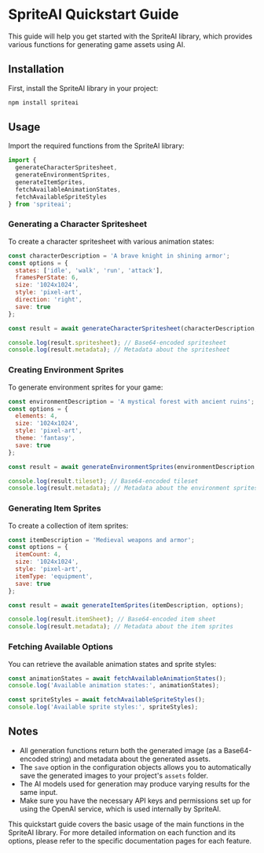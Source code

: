 # SpriteAI Quickstart Guide

This guide will help you get started with the SpriteAI library, which provides various functions for generating game assets using AI.

## Installation

First, install the SpriteAI library in your project:

```bash
npm install spriteai
```

## Usage

Import the required functions from the SpriteAI library:

```javascript
import { 
  generateCharacterSpritesheet, 
  generateEnvironmentSprites, 
  generateItemSprites,
  fetchAvailableAnimationStates,
  fetchAvailableSpriteStyles
} from 'spriteai';
```

### Generating a Character Spritesheet

To create a character spritesheet with various animation states:

```javascript
const characterDescription = 'A brave knight in shining armor';
const options = {
  states: ['idle', 'walk', 'run', 'attack'],
  framesPerState: 6,
  size: '1024x1024',
  style: 'pixel-art',
  direction: 'right',
  save: true
};

const result = await generateCharacterSpritesheet(characterDescription, options);

console.log(result.spritesheet); // Base64-encoded spritesheet
console.log(result.metadata); // Metadata about the spritesheet
```

### Creating Environment Sprites

To generate environment sprites for your game:

```javascript
const environmentDescription = 'A mystical forest with ancient ruins';
const options = {
  elements: 4,
  size: '1024x1024',
  style: 'pixel-art',
  theme: 'fantasy',
  save: true
};

const result = await generateEnvironmentSprites(environmentDescription, options);

console.log(result.tileset); // Base64-encoded tileset
console.log(result.metadata); // Metadata about the environment sprites
```

### Generating Item Sprites

To create a collection of item sprites:

```javascript
const itemDescription = 'Medieval weapons and armor';
const options = {
  itemCount: 4,
  size: '1024x1024',
  style: 'pixel-art',
  itemType: 'equipment',
  save: true
};

const result = await generateItemSprites(itemDescription, options);

console.log(result.itemSheet); // Base64-encoded item sheet
console.log(result.metadata); // Metadata about the item sprites
```

### Fetching Available Options

You can retrieve the available animation states and sprite styles:

```javascript
const animationStates = await fetchAvailableAnimationStates();
console.log('Available animation states:', animationStates);

const spriteStyles = await fetchAvailableSpriteStyles();
console.log('Available sprite styles:', spriteStyles);
```

## Notes

- All generation functions return both the generated image (as a Base64-encoded string) and metadata about the generated assets.
- The `save` option in the configuration objects allows you to automatically save the generated images to your project's `assets` folder.
- The AI models used for generation may produce varying results for the same input.
- Make sure you have the necessary API keys and permissions set up for using the OpenAI service, which is used internally by SpriteAI.

This quickstart guide covers the basic usage of the main functions in the SpriteAI library. For more detailed information on each function and its options, please refer to the specific documentation pages for each feature.